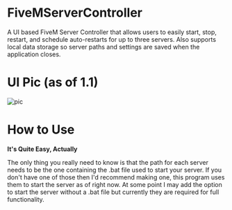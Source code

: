 # FiveMServerController
A UI based FiveM Server Controller that allows users to easily start, stop, restart, and schedule auto-restarts for up to three servers. Also supports local data storage so server paths and settings are saved when the application closes.


# UI Pic (as of 1.1)
![pic](https://i.imgur.com/p6CXHIy.png)

# How to Use

**It's Quite Easy, Actually**

The only thing you really need to know is that the path for each server needs to be the one containing the .bat file used to start your server. If you don't have one of those then I'd recommend making one, this program uses them to start the server as of right now. At some point I may add the option to start the server without a .bat file but currently they are required for full functionality. 

